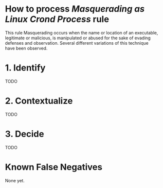 # How to process *Masquerading as Linux Crond Process* rule
This rule Masquerading occurs when the name or location of an executable, legitimate or malicious, is manipulated or abused for the sake of evading defenses and observation. Several different variations of this technique have been observed.

# 1. Identify
TODO

# 2. Contextualize
TODO

# 3. Decide
TODO

# Known False Negatives
None yet.
